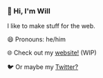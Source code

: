 ### 👋 Hi, I'm Will

 I like to make stuff for the web. 

😄 Pronouns: he/him

🌐 Check out my [website!](https://willmartin.dev) (WIP)

🐦 Or maybe my [Twitter?](https://twitter.com/willmartindev) 

<!--
**willmartindev/willmartindev** is a ✨ _special_ ✨ repository because its `README.md` (this file) appears on your GitHub profile.

Here are some ideas to get you started:

- 🔭 I’m currently working on ...
- 🌱 I’m currently learning ...
- 👯 I’m looking to collaborate on ...
- 🤔 I’m looking for help with ...
- 💬 Ask me about ...
- 📫 How to reach me: ...
- 😄 Pronouns: ...
- ⚡ Fun fact: ...
-->
